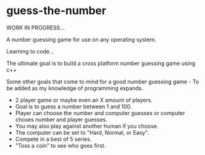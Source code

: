 # guess-the-number

WORK IN PROGRESS...

A number guessing game for use on any operating system.

Learning to code... 

The ultimate goal is to build a cross platform number guessing game using c++

Some other goals that come to mind for a good number guessing game - To be added as my knowledge of programming expands.
 - 2 player game or maybe even an X amount of players.
 - Goal is to guess a number between 1 and 100.
 - Player can choose the number and computer guesses or computer choses number and player guesses.
 - You may also play against another human if you choose.
 - The computer can be set to "Hard, Normal, or Easy".
 - Compete in a best of 5 series.
 - "Toss a coin" to see who goes first.
 
 
